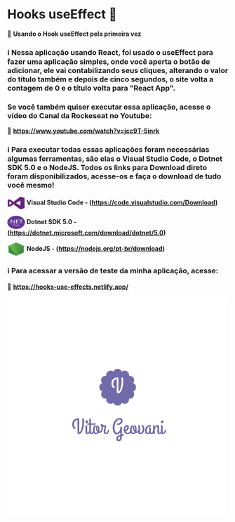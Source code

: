# Hooks useEffect :open_file_folder:
:bookmark_tabs: **Usando o Hook useEffect pela primeira vez**

### :information_source: **Nessa aplicação usando React, foi usado o useEffect para fazer uma aplicação simples, onde você aperta o botão de adicionar, ele vai contabilizando seus cliques, alterando o valor do título também e depois de cinco segundos, o site volta a contagem de 0 e o título volta para "React App".**

### **Se você também quiser executar essa aplicação, acesse o vídeo do Canal da Rockeseat no Youtube:**

:link: **https://www.youtube.com/watch?v=jcc9T-5inrk**

### :information_source: **Para executar todas essas aplicações foram necessárias algumas ferramentas, são elas o Visual Studio Code, o Dotnet SDK 5.0 e o NodeJS. Todos os links para Download direto foram disponibilizados, acesse-os e faça o download de tudo você mesmo!**

<img align="center" alt="icon-js" height="30" width="40" src="https://raw.githubusercontent.com/devicons/devicon/master/icons/visualstudio/visualstudio-plain.svg" style="max-width:100%;"></img> **Visual Studio Code - (https://code.visualstudio.com/Download)**

<img align="center" alt="icon-js" height="30" width="40" src="https://raw.githubusercontent.com/devicons/devicon/master/icons/dotnetcore/dotnetcore-original.svg" style="max-width:100%;"></img> **Dotnet SDK 5.0 - (https://dotnet.microsoft.com/download/dotnet/5.0)**

<img align="center" alt="icon-vs" height="30" width="40" src="https://raw.githubusercontent.com/devicons/devicon/master/icons/nodejs/nodejs-original.svg" style="max-width:100%;"></img> **NodeJS - (https://nodejs.org/pt-br/download)**

### :information_source: **Para acessar a versão de teste da minha aplicação, acesse:**

:link: **https://hooks-use-effects.netlify.app/**

<p align="center">
  <img src="/V.png">
  </p>

